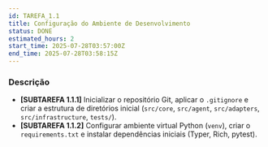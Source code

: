 ```yaml
---
id: TAREFA_1.1
title: Configuração do Ambiente de Desenvolvimento
status: DONE
estimated_hours: 2
start_time: 2025-07-28T03:57:00Z
end_time: 2025-07-28T03:58:15Z
---
```


### Descrição

- **[SUBTAREFA 1.1.1]** Inicializar o repositório Git, aplicar o `.gitignore` e criar a estrutura de diretórios inicial (`src/core`, `src/agent`, `src/adapters`, `src/infrastructure`, `tests/`).
- **[SUBTAREFA 1.1.2]** Configurar ambiente virtual Python (`venv`), criar o `requirements.txt` e instalar dependências iniciais (Typer, Rich, pytest).

